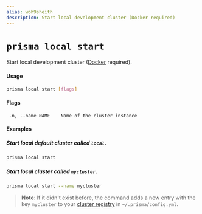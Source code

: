 ```yaml
---
alias: woh9sheith
description: Start local development cluster (Docker required)
---
```


# `prisma local start`

Start local development cluster ([Docker](https://www.docker.com) required).

#### Usage

```sh
prisma local start [flags]
```

#### Flags

```
 -n, --name NAME    Name of the cluster instance
```

#### Examples

##### Start local default cluster called `local`.

```sh
prisma local start
```

##### Start local cluster called `mycluster`.

```sh
prisma local start --name mycluster
```

> **Note**: If it didn't exist before, the command adds a new entry with the key `mycluster` to your [cluster registry](!alias-eu2ood0she#cluster-registry) in `~/.prisma/config.yml`.